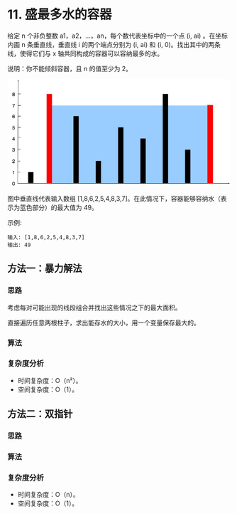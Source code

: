 # 11. 盛最多水的容器
给定 n 个非负整数 a1，a2，...，an，每个数代表坐标中的一个点 (i, ai) 。在坐标内画 n 条垂直线，垂直线 i 的两个端点分别为 (i, ai) 和 (i, 0)。找出其中的两条线，使得它们与 x 轴共同构成的容器可以容纳最多的水。

说明：你不能倾斜容器，且 n 的值至少为 2。

![](./question_11.jpg)

图中垂直线代表输入数组 [1,8,6,2,5,4,8,3,7]。在此情况下，容器能够容纳水（表示为蓝色部分）的最大值为 49。

示例:
```
输入: [1,8,6,2,5,4,8,3,7]
输出: 49
```
## 方法一：暴力解法
### 思路
考虑每对可能出现的线段组合并找出这些情况之下的最大面积。

直接遍历任意两根柱子，求出能存水的大小，用一个变量保存最大的。
### 算法
### 复杂度分析
* 时间复杂度：O（n²）。
* 空间复杂度：O（1）。
## 方法二：双指针
### 思路
### 算法
### 复杂度分析
* 时间复杂度：O（n）。
* 空间复杂度：O（1）。